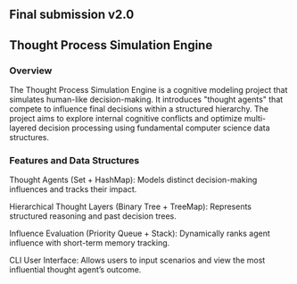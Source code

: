 ## Final submission v2.0
## Thought Process Simulation Engine

### Overview
The Thought Process Simulation Engine is a cognitive modeling project that simulates human-like decision-making. It introduces "thought agents" that compete to influence final decisions within a structured hierarchy. The project aims to explore internal cognitive conflicts and optimize multi-layered decision processing using fundamental computer science data structures.
### Features and Data Structures
Thought Agents (Set + HashMap): Models distinct decision-making influences and tracks their impact.

Hierarchical Thought Layers (Binary Tree + TreeMap): Represents structured reasoning and past decision trees.

Influence Evaluation (Priority Queue + Stack): Dynamically ranks agent influence with short-term memory tracking.

CLI User Interface: Allows users to input scenarios and view the most influential thought agent’s outcome.
